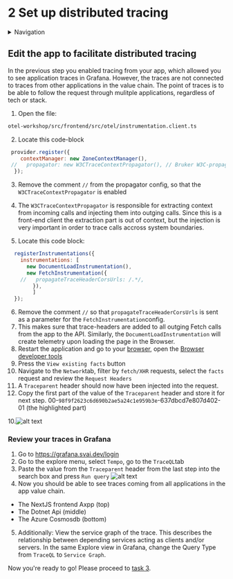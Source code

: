 # 2 Set up distributed tracing

<details>
<summary>Navigation</summary>

0. ~~[Getting started](./000.md)~~
1. ~~[Run Front End App Locally](./001.md)~~
2. **Set up distributed tracing** (this task)
4. [API server monitoring](./003.md)
3. [Bonus - Metrics](./004.md)

</details>

## Edit the app to facilitate distributed tracing

In the previous step you enabled tracing from your app, which allowed you to see application traces in Grafana.
However, the traces are not connected to traces from other applications in the value chain. The point of traces is to be able to follow the request through mulitple applications, regardless of tech or stack.

1. Open the file:

```bash
otel-workshop/src/frontend/src/otel/instrumentation.client.ts
```

2. Locate this code-block

```js
 provider.register({
    contextManager: new ZoneContextManager(),
 //   propagator: new W3CTraceContextPropagator(), // Bruker W3C-propagator
  });
```

3. Remove the comment `//` from the propagator config, so that the `W3CTraceContextPropagator` is enabled
4. The `W3CTraceContextPropagator` is responsible for extracting context from incoming calls and injecting them into outging calls. Since this is a front-end client the extraction part is out of context, but the injection is very important in order to trace calls accross system boundaries.

5. Locate this code block:

```js
  registerInstrumentations({
    instrumentations: [
      new DocumentLoadInstrumentation(),
      new FetchInstrumentation({
    //   propagateTraceHeaderCorsUrls: /.*/,
        }),
        ]
  });
````

6. Remove the comment `//` so that `propagateTraceHeaderCorsUrls` is sent as a parameter for the `FetchInstrumentation`config. 
7. This makes sure that trace-headers are added to all outging Fetch calls from the app to the API. Similarly, the `DocumentLoadInstrumentation` will create telemetry upon loading the page in the Browser.
8. Restart the application and go to your [browser](http://localhost:3000), open the [Browser developer tools](https://developer.mozilla.org/en-US/docs/Learn_web_development/Howto/Tools_and_setup/What_are_browser_developer_tools)
9. Press the `View existing facts` button
10. Navigate to the `Network`tab, filter by `fetch/XHR` requests, select the `facts` request and review the `Request Headers`
11. A `Traceparent` header should now have been injected into the request.
12. Copy the first part of the value of the `Traceparent` header and store it for next step. 00-`98f9f2623c6d690b2ae5a24c1e959b3e`-637dbcd7e807d402-01 (the highlighted part)

10.![alt text](image-3.png)

### Review your traces in Grafana

1. Go to <https://grafana.svai.dev/login>
2. Go to the explore menu, select `Tempo`, go to the `TraceQL`tab
3. Paste the value from the `Traceparent` header from the last step into the search box and press `Run query`
![alt text](image-1.png)
4. Now you should be able to see traces coming from all applications in the app value chain.
- The NextJS frontend Axpp (top)
- The Dotnet Api (middle)
- The Azure Cosmosdb (bottom)
5. Additionally: View the service graph of the trace. This describes the relationship between depending services acting as clients and/or servers. In the same Explore view in Grafana, change the Query Type from `TraceQL` to `Service Graph`.

Now you're ready to go!
Please proceed to [task 3](./003.md).
